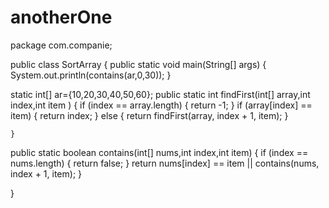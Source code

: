# anotherOne
package com.companie;

public class SortArray {
    public static void main(String[] args) {
       System.out.println(contains(ar,0,30));
    }

   static int[] ar={10,20,30,40,50,60};
    public static int findFirst(int[] array,int index,int item ) {
        if (index == array.length) {
            return -1;
        }
        if (array[index] == item) {
            return index;
        } else {
            return findFirst(array, index + 1, item);
        }


    }
public static boolean contains(int[] nums,int index,int item) {
    if (index == nums.length) {
        return false;
    }
    return nums[index] == item || contains(nums, index + 1, item);
}







}
